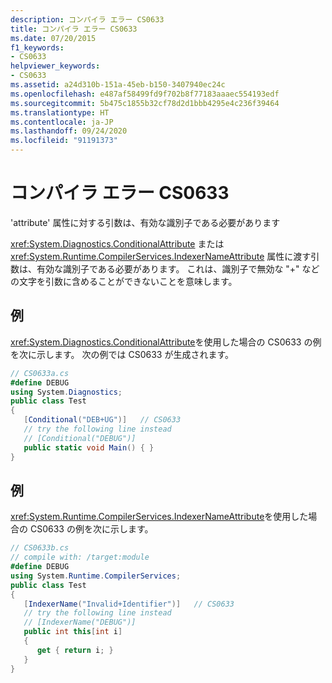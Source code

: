 ```yaml
---
description: コンパイラ エラー CS0633
title: コンパイラ エラー CS0633
ms.date: 07/20/2015
f1_keywords:
- CS0633
helpviewer_keywords:
- CS0633
ms.assetid: a24d310b-151a-45eb-b150-3407940ec24c
ms.openlocfilehash: e487af58499fd9f702b8f77183aaaec554193edf
ms.sourcegitcommit: 5b475c1855b32cf78d2d1bbb4295e4c236f39464
ms.translationtype: HT
ms.contentlocale: ja-JP
ms.lasthandoff: 09/24/2020
ms.locfileid: "91191373"
---
```

# <a name="compiler-error-cs0633"></a>コンパイラ エラー CS0633

'attribute' 属性に対する引数は、有効な識別子である必要があります  
  
 <xref:System.Diagnostics.ConditionalAttribute> または <xref:System.Runtime.CompilerServices.IndexerNameAttribute> 属性に渡す引数は、有効な識別子である必要があります。 これは、識別子で無効な "+" などの文字を引数に含めることができないことを意味します。  
  
## <a name="example"></a>例  

 <xref:System.Diagnostics.ConditionalAttribute>を使用した場合の CS0633 の例を次に示します。 次の例では CS0633 が生成されます。  
  
```csharp  
// CS0633a.cs  
#define DEBUG  
using System.Diagnostics;  
public class Test  
{  
   [Conditional("DEB+UG")]   // CS0633  
   // try the following line instead  
   // [Conditional("DEBUG")]  
   public static void Main() { }  
}  
```  
  
## <a name="example"></a>例  

 <xref:System.Runtime.CompilerServices.IndexerNameAttribute>を使用した場合の CS0633 の例を次に示します。  
  
```csharp  
// CS0633b.cs  
// compile with: /target:module  
#define DEBUG  
using System.Runtime.CompilerServices;  
public class Test  
{  
   [IndexerName("Invalid+Identifier")]   // CS0633  
   // try the following line instead  
   // [IndexerName("DEBUG")]  
   public int this[int i]
   {
      get { return i; }
   }  
}  
```
